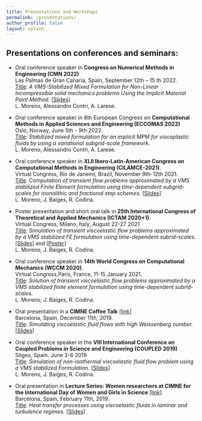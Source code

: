 ```yaml
---
title: Presentations and Workshops
permalink: /presentations/
author_profile: false
layout: splash
---
```


## Presentations on conferences and seminars:

<!--   <img style="float: right; text-align:center;" src="/assets/images/IMG_9552.JPG" alt="" width="500" > -->
<!--
<figure style="float: right;">
  <img alt="" src="/assets/images/IMG_9552.JPG" width="500"/>
  <figcaption>CMN 2022</figcaption>
</figure>-->

* Oral conference speaker in **Congress on Numerical Methods in Engineering (CMN 2022)**\
Las Palmas de Gran Canaria, Spain, September 12th – 15 th 2022.\
<u>Title</u>: *A VMS-Stabilized Mixed Formulation for Non-Linear Incompressible solid mechanics problems Using the Implicit Material Point Method.*  [[Slides](/assets/docs/Slides/CMN2022_LauraMoreno.pdf)]\
L. Moreno, Alessandro Contri, A. Larese.

* Oral conference speaker in 8th European Congress on **Computational Methods in Applied Sciences and Engineering (ECCOMAS 2022)**\
Oslo, Norway, June 5th - 9th 2022.\
<u>Title</u>: *Stabilized mixed formulation for an implicit MPM for viscoplastic fluids by using a variational subgrid-scale framework.*\
L. Moreno, Alessandro Contri, A. Larese.

* Oral conference speaker in **XLII Ibero-Latin-American Congress on Computational Methods in Engineering (CILAMCE-2021)**.\
Virtual Congress, Río de Janeiro, Brazil, November 9th-12th 2021.\
<u>Title</u>: *Computation of transient flow problems approximated by a VMS stabilized Finite Element formulation using time-dependent subgrid-scales for monolithic and fractional step schemes.* [[Slides](/assets/docs/Slides/cilamce2021_LauraMoreno.pdf)]\
L. Moreno, J. Baiges, R. Codina.

* Poster presentation and short oral talk in **25th International Congress of Theoretical and Applied Mechanics (ICTAM 2020+1)**.\
Virtual Congress, Milano, Italy, August 22-27 2021.\
<u>Title</u>: *Simulation of transient viscoelastic flow problems approximated by a VMS stabilized FE formulation using time-dependent subrid-scales.* [[Slides](/assets/docs/Slides/ICTAM2020_LauraMoreno.pdf)] and [[Poster](/assets/docs/Slides/PosterICTAM2020_LauraMoreno.pdf)]\
L. Moreno, J. Baiges, R. Codina.

* Oral conference speaker in **14th World Congress on Computational Mechanics (WCCM 2020)**.\
Virtual Congress,Paris, France, 11-15 January 2021.\
<u>Title</u>: *Solution of transient viscoelastic flow problems approximated by a VMS stabilized finite element formulation using time-dependent subrid-scales.*\
L. Moreno, J. Baiges, R. Codina.

* Oral presentation in a **CIMNE Coffee Talk** [[link]](https://www.cimne.com/vnews/10826)\
Barcelona, Spain, December 11th, 2019.\
<u>Title</u>: *Simulating viscoelastic fluid flows with high Weissenberg number.* [[Slides](/assets/docs/Slides/Coffee_talk_LauraMoreno.pdf)]

* Oral conference speaker in the **VIII International Conference on Coupled Problems in Science and Engineering (COUPLED 2019)**\
Sitges, Spain. June 3-6 2019\
<u>Title</u>: *Simulation of non-isothermal viscoelastic fluid flow problem using a VMS stabilized Formulation*. [[Slides](/assets/docs/Slides/COUPLED2019_LauraMoreno.pdf)]\
L. Moreno, J. Baiges, R. Codina.

* Oral presentation in **Lecture Series: Women researchers at CIMNE for the International Day of Women and Girls in Science** [[link]](https://www.cimne.com/vnews/2/10411/cimne-celebrates-the-international-day-of-women-and-girls-in-science)\
Barcelona, Spain, February 11th, 2019.\
<u>Title</u>: *Heat transfer processes using viscoelastic fluids in laminar and turbulence regimes.* [[Slides](/assets/docs/Slides/Presentation_WomenResearchers_LauraMoreno.pdf)]



